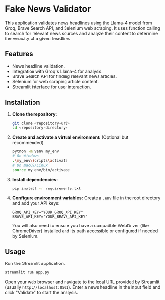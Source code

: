 # Fake News Validator

This application validates news headlines using the Llama-4 model from Groq, Brave Search API, and Selenium web scraping. It uses function calling to search for relevant news sources and analyze their content to determine the veracity of a given headline.

## Features

-   News headline validation.
-   Integration with Groq's Llama-4 for analysis.
-   Brave Search API for finding relevant news articles.
-   Selenium for web scraping article content.
-   Streamlit interface for user interaction.

## Installation

1.  **Clone the repository:**
    ```bash
    git clone <repository-url>
    cd <repository-directory>
    ```

2.  **Create and activate a virtual environment:** (Optional but recommended)
    ```bash
    python -m venv my_env
    # On Windows
    .\my_env\Scripts\activate
    # On macOS/Linux
    source my_env/bin/activate
    ```

3.  **Install dependencies:**
    ```bash
    pip install -r requirements.txt
    ```

4.  **Configure environment variables:**
    Create a `.env` file in the root directory and add your API keys:
    ```env
    GROQ_API_KEY="YOUR_GROQ_API_KEY"
    BRAVE_API_KEY="YOUR_BRAVE_API_KEY"
    ```
    You will also need to ensure you have a compatible WebDriver (like ChromeDriver) installed and its path accessible or configured if needed by Selenium.

## Usage

Run the Streamlit application:

```bash
streamlit run app.py
```

Open your web browser and navigate to the local URL provided by Streamlit (usually `http://localhost:8501`). Enter a news headline in the input field and click "Validate" to start the analysis.
